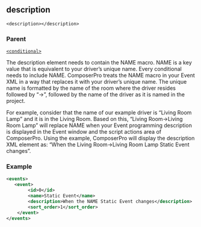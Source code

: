 ## description

`<description></description>`


### Parent

[`<conditional>`][1]


The description element needs to contain the NAME macro. NAME is a key value that is equivalent to your driver’s unique name. Every conditional needs to include NAME. ComposerPro treats the NAME macro in your Event XML in a way that replaces it with your driver’s unique name. The unique name is formatted by the name of the room where the driver resides followed by “-\>”, followed by the name of the driver as it is named in the project. 

For example, consider that the name of our example driver is “Living Room Lamp” and it is in the Living Room. Based on this, “Living Room-\>Living Room Lamp” will replace NAME when your Event programming description is displayed in the Event window and the script actions area of ComposerPro. Using the example, ComposerPro will display the description XML element as: “When the Living Room-\>Living Room Lamp Static Event changes”.


### Example

```xml
<events>
   <event>
		<id>0</id>
		<name>Static Event</name>
		<description>When the NAME Static Event changes</description>
		<sort_order>1</sort_order>
	</event>
</events>
```

[1]:	https://verbose-telegram-5004f902.pages.github.io/#conditionals-xml-conditional